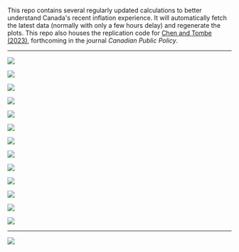 This repo contains several regularly updated calculations to better understand Canada's recent inflation experience. It will automatically fetch the latest data (normally with only a few hours delay) and regenerate the plots. This repo also houses the replication code for [Chen and Tombe (2023)](ChenTombeReplication/Chen_and_Tombe_2023.pdf), forthcoming in the journal *Canadian Public Policy*.

---

![](Plots/CoreInflation.png)

![](Plots/TreeMap_3moMA.png)

![](Plots/MedianTrim.png)

![](Plots/MedianTrimCommon_3mo.png)

![](Plots/EnergyShelterEffect.png)

![](Plots/MainDecomposition.png)

![](Plots/ByProduct.png)

![](Plots/ChangePriorMonth.png)

![](Plots/ChangeFeb2020.png)

![](Plots/ProductShare3Plus.png)

![](Plots/ServicesExShelter.png)

![](Plots/BoCPath.png)

![](Plots/Expectations.png)

---

![](Plots/gas_tax_ab.png)
